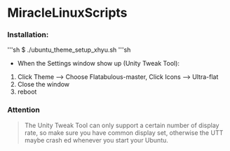 # MiracleLinuxScripts
### Installation:
'''sh
$ ./ubuntu_theme_setup_xhyu.sh
'''sh
- When the Settings window show up (Unity Tweak Tool):
 1. Click Theme --> Choose Flatabulous-master, Click Icons --> Ultra-flat
 2. Close the window
 3. reboot

### Attention
> The Unity Tweak Tool can only support a certain number of display rate, 
> so make sure you have common display set, otherwise the UTT maybe crash
> ed whenever you start your Ubuntu.
